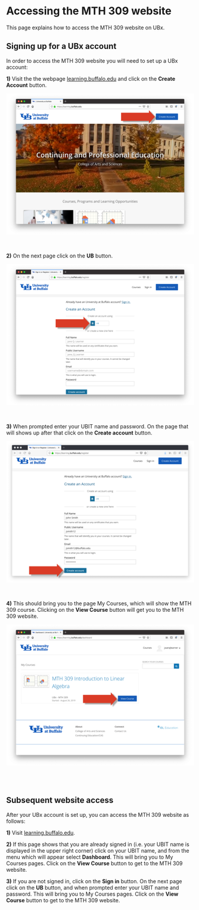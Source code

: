 # Accessing the MTH 309 website

This page explains how to access the MTH 309 website on UBx.


##  Signing up for a UBx account

In order to access the MTH 309 website you will need to set up a UBx account:

**1)** Visit the  the webpage <a href="https://learning.buffalo.edu"  target="\_blank">learning.buffalo.edu</a>
and click on the **Create Account** button.

![pic1](UBx_pics/UBx_instructions_001.png)

<br/>

**2)** On the next page click on the **UB** button.

![pic2](UBx_pics/UBx_instructions_002.png)


<br/>

**3)** When prompted enter your UBIT name and password. On the page that will
shows up after that click on the **Create account** button.

![pic2](UBx_pics/UBx_instructions_003.png)


<br/>

**4)** This should bring you to the page My Courses, which will show the MTH 309 course.
Clicking on the **View Course** button will get you to the MTH 309 website.   

![pic3](UBx_pics/UBx_instructions_004.png)


<br/>
<br/>

##  Subsequent website access

After your UBx account is set up, you can access the MTH 309 website as follows:

 **1)** Visit <a href="https://learning.buffalo.edu"  target="\_blank">learning.buffalo.edu</a>.

**2)** If this page shows that you are already signed in (i.e. your UBIT name is displayed
in the upper right corner) click on your UBIT name, and from the menu which will appear
select **Dashboard**. This will bring you to My Courses pages. Click on the **View Course**
button to get to the MTH 309 website.

**3)** If you are not signed in, click on the **Sign in** button. On the next page click on
the **UB** button, and when prompted enter your UBIT name and password. This will bring
you to My Courses pages. Click on the **View Course** button to get to the MTH 309 website.  
